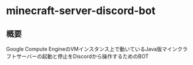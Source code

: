 # minecraft-server-discord-bot

## 概要
Google Compute EngineのVMインスタンス上で動いているJava版マインクラフトサーバーの起動と停止をDiscordから操作するためのBOT
